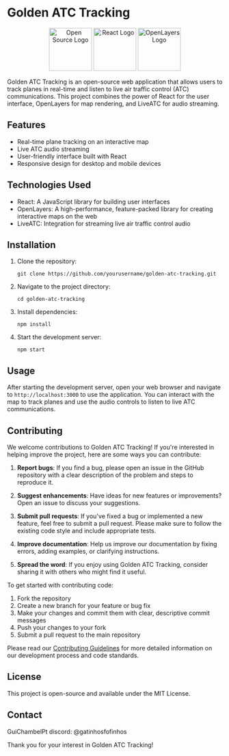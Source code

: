 # Golden ATC Tracking

<div align="center">
  <img src="https://raw.githubusercontent.com/simple-icons/simple-icons/develop/icons/opensource.svg" width="100" height="100" alt="Open Source Logo" />
  <img src="https://raw.githubusercontent.com/simple-icons/simple-icons/develop/icons/react.svg" width="100" height="100" alt="React Logo" />
  <img src="https://raw.githubusercontent.com/openlayers/openlayers.github.io/master/assets/logo.svg" width="100" height="100" alt="OpenLayers Logo" />
</div>

Golden ATC Tracking is an open-source web application that allows users to track planes in real-time and listen to live air traffic control (ATC) communications. This project combines the power of React for the user interface, OpenLayers for map rendering, and LiveATC for audio streaming.

## Features

- Real-time plane tracking on an interactive map
- Live ATC audio streaming
- User-friendly interface built with React
- Responsive design for desktop and mobile devices

## Technologies Used

- React: A JavaScript library for building user interfaces
- OpenLayers: A high-performance, feature-packed library for creating interactive maps on the web
- LiveATC: Integration for streaming live air traffic control audio

## Installation

1. Clone the repository:
   ```
   git clone https://github.com/yourusername/golden-atc-tracking.git
   ```
2. Navigate to the project directory:
   ```
   cd golden-atc-tracking
   ```
3. Install dependencies:
   ```
   npm install
   ```
4. Start the development server:
   ```
   npm start
   ```

## Usage

After starting the development server, open your web browser and navigate to `http://localhost:3000` to use the application. You can interact with the map to track planes and use the audio controls to listen to live ATC communications.

## Contributing

We welcome contributions to Golden ATC Tracking! If you're interested in helping improve the project, here are some ways you can contribute:

1. **Report bugs**: If you find a bug, please open an issue in the GitHub repository with a clear description of the problem and steps to reproduce it.

2. **Suggest enhancements**: Have ideas for new features or improvements? Open an issue to discuss your suggestions.

3. **Submit pull requests**: If you've fixed a bug or implemented a new feature, feel free to submit a pull request. Please make sure to follow the existing code style and include appropriate tests.

4. **Improve documentation**: Help us improve our documentation by fixing errors, adding examples, or clarifying instructions.

5. **Spread the word**: If you enjoy using Golden ATC Tracking, consider sharing it with others who might find it useful.

To get started with contributing code:

1. Fork the repository
2. Create a new branch for your feature or bug fix
3. Make your changes and commit them with clear, descriptive commit messages
4. Push your changes to your fork
5. Submit a pull request to the main repository

Please read our [Contributing Guidelines](CONTRIBUTING.md) for more detailed information on our development process and code standards.

## License

This project is open-source and available under the MIT License.

## Contact
GuiChambelPt
discord: @gatinhosfofinhos

Thank you for your interest in Golden ATC Tracking!
